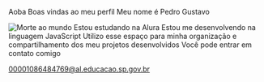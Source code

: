 Aoba
Boas vindas ao meu perfil 
Meu nome é Pedro Gustavo 





















<img src="https://farm9.staticflickr.com/8622/16590913319_01f4ac6b57.jpg" alt="Morte ao mundo">
Estou estudando na Alura 
Estou me desenvolvendo na linguagem JavaScript
Utilizo esse espaço para minha organização e compartilhamento dos meu projetos desenvolvidos
Você pode entrar em contato comigo 

00001086484769@al.educacao.sp.gov.br
